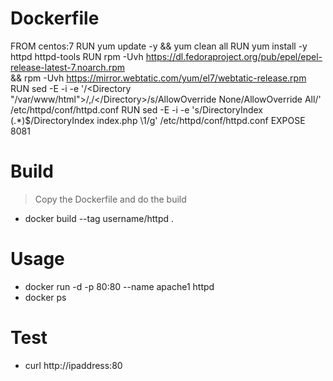 # Dockerfile
   FROM centos:7
   RUN yum update -y && yum clean all
   RUN yum install -y httpd httpd-tools
 RUN rpm -Uvh https://dl.fedoraproject.org/pub/epel/epel-release-latest-7.noarch.rpm \
 && rpm -Uvh https://mirror.webtatic.com/yum/el7/webtatic-release.rpm
 RUN sed -E -i -e '/<Directory "\/var\/www\/html">/,/<\/Directory>/s/AllowOverride None/AllowOverride All/' /etc/httpd/conf/httpd.conf
 RUN sed -E -i -e 's/DirectoryIndex (.*)$/DirectoryIndex index.php \1/g' /etc/httpd/conf/httpd.conf
 EXPOSE 8081
# Build 
>Copy the  Dockerfile and do the build
* docker build --tag username/httpd .
# Usage
 * docker run -d -p 80:80 --name apache1 httpd
 * docker ps
# Test
 - curl http://ipaddress:80
